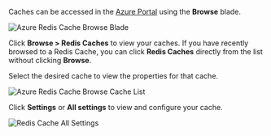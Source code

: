 Caches can be accessed in the [Azure Portal](https://portal.azure.cn) using the **Browse** blade.

![Azure Redis Cache Browse Blade](./media/redis-cache-browse/redis-cache-browse.png)

Click **Browse > Redis Caches** to view your caches. If you have recently browsed to a Redis Cache, you can click **Redis Caches** directly from the list without clicking **Browse**.

Select the desired cache to view the properties for that cache.

![Azure Redis Cache Browse Cache List](./media/redis-cache-browse/redis-caches.png)

Click **Settings** or **All settings** to view and configure your cache.

![Redis Cache All Settings](./media/redis-cache-browse/redis-cache-blade.png)